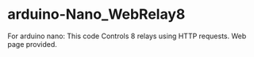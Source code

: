 # arduino-Nano_WebRelay8
For arduino nano: This code Controls 8 relays using HTTP requests. Web page provided.
